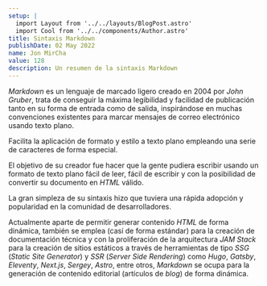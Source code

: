 ```yaml
---
setup: |
  import Layout from '../../layouts/BlogPost.astro'
  import Cool from '../../components/Author.astro'
title: Sintaxis Markdown
publishDate: 02 May 2022
name: Jon MirCha
value: 128
description: Un resumen de la sintaxis Markdown
---
```


<Cool name={frontmatter.name} href="https://twitter.com/jonmircha" client:load />

_Markdown_ es un lenguaje de marcado ligero creado en 2004 por _John Gruber_, trata de conseguir la máxima legibilidad y facilidad de publicación tanto en su forma de entrada como de salida, inspirándose en muchas convenciones existentes para marcar mensajes de correo electrónico usando texto plano.

Facilita la aplicación de formato y estilo a texto plano empleando una serie de caracteres de forma especial.

El objetivo de su creador fue hacer que la gente pudiera escribir usando un formato de texto plano fácil de leer, fácil de escribir y con la posibilidad de convertir su documento en _HTML_ válido.

La gran simpleza de su sintaxis hizo que tuviera una rápida adopción y popularidad en la comunidad de desarrolladores.

Actualmente aparte de permitir generar contenido _HTML_ de forma dinámica, también se emplea (casí de forma estándar) para la creación de documentación técnica y con la proliferación de la arquitectura _JAM Stack_ para la creación de sitios estáticos a través de herramientas de tipo _SSG_ (_Static Site Generator_) y _SSR_ (_Server Side Rendering_) como _Hugo_, _Gatsby_, _Eleventy_, _Next.js_, _Sergey_, _Astro_, entre otros, _Markdown_ se ocupa para la generación de contenido editorial (artículos de _blog_) de forma dinámica.
